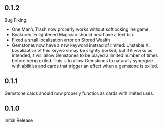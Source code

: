 ## 0.1.2

Bug Fixing:

* One Man's Trash now properly works without softlocking the game.
* Byakuren, Enlightened Magician should now have a text box
* Fixed a small localization error on Stored Wealth
* Gemstones now have a new keyword instead of limited: Unstable X. Localization of this keyword may be slightly borked, but if it works as intended, it will allow Gemstones to be played a limited number of times before being exiled. This is to allow Gemstones to naturally synergize with abilities and cards that trigger an effect when a gemstone is exiled.

## 0.1.1

Gemstone cards should now properly function as cards with limited uses.


## 0.1.0

Initial Release